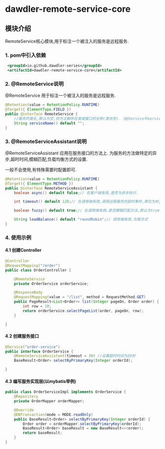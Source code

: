 # dawdler-remote-service-core

## 模块介绍

RemoteService核心模块,用于标注一个被注入的服务是远程服务.

### 1. pom中引入依赖

```xml
 <groupId>io.github.dawdler-series</groupId>
 <artifactId>dawdler-remote-service-core</artifactId>
```

### 2. @RemoteService说明

@RemoteService 用于标注一个被注入的服务是远程服务.

```java
@Retention(value = RetentionPolicy.RUNTIME)
@Target({ ElementType.FIELD })
public @interface RemoteService {
	//服务的类名,默认为空,则为注解所在类或接口的全称(类优先). 与@Service中serviceName对应
	String serviceName() default "";
}
```

### 3. @RemoteServiceAssistant说明

@RemoteServiceAssistant  应用在服务接口的方法上. 为服务的方法做特定的异步,超时时间,模糊匹配,负载均衡方式的设置.

一般不会使用,有特殊需要时配置即可.

```java
@Retention(value = RetentionPolicy.RUNTIME)
@Target({ ElementType.METHOD })
public @interface RemoteServiceAssistant {
	boolean async() default false;// 在客户端有效,是否为异步执行.

	int timeout() default 120;// 在调用端有效,调用远程服务的超时事件,单位为秒,默认120秒.

	boolean fuzzy() default true;// 在调用端有效,是否模糊匹配方法,默认为true,模糊匹配根据方法名与参数个数进行匹配,非模糊匹配会根据方法名与参数类型进行精确匹配.模糊匹配效率高,如果一个服务实现类中存在相同方法相同参数个数时需要设置此参数为true.

	String loadBalance() default "roundRobin";// 调用端有效,负载方式
}
```

### 4. 使用示例

#### 4.1 创建Controller

```java
@Controller
@RequestMapping("/order")
public class OrderController {

	@RemoteService
	private OrderService orderService;

	@ResponseBody
	@RequestMapping(value = "/list", method = RequestMethod.GET)
	public PageResult<List<Order>> list(Integer pageOn, Order order) {
		int row = 10;
		return orderService.selectPageList(order, pageOn, row);
	}

}
``` 
#### 4.2 创建服务接口

```java
@Service("order-service")
public interface OrderService {
	@RemoteServiceAssistant(timeout = 30) //设置超时时间为30秒
	BaseResult<Order> selectByPrimaryKey(Integer orderId);

}
```

#### 4.3 编写服务实现层(以mybatis举例)

```java
public class OrderServiceImpl implements OrderService {
	@Repository
	private OrderMapper orderMapper;

	@Override
	@DBTransaction(mode = MODE.readOnly)
	public BaseResult<Order> selectByPrimaryKey(Integer orderId) {
		Order order = orderMapper.selectByPrimaryKey(orderId);
		BaseResult<Order> baseResult = new BaseResult<>(order);
		return baseResult;
	}
}
```
